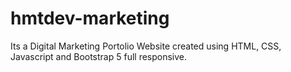 # hmtdev-marketing
 Its a Digital Marketing Portolio Website created using HTML, CSS, Javascript and Bootstrap 5 full responsive.
